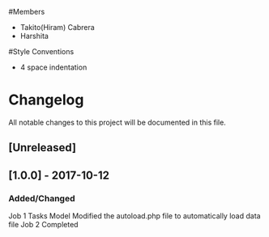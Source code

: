 #Members
- Takito(Hiram) Cabrera
- Harshita
 
#Style Conventions
- 4 space indentation

# Changelog
All notable changes to this project will be documented in this file.

## [Unreleased]

## [1.0.0] - 2017-10-12
### Added/Changed
Job 1 Tasks Model
Modified the autoload.php file to automatically load data file
Job 2 Completed